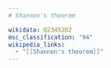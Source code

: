 ```yaml
---
# Shannon's theorem

wikidata: Q2345282
msc_classification: "94"
wikipedia_links:
  - "[[Shannon's theorem]]"
---
```

